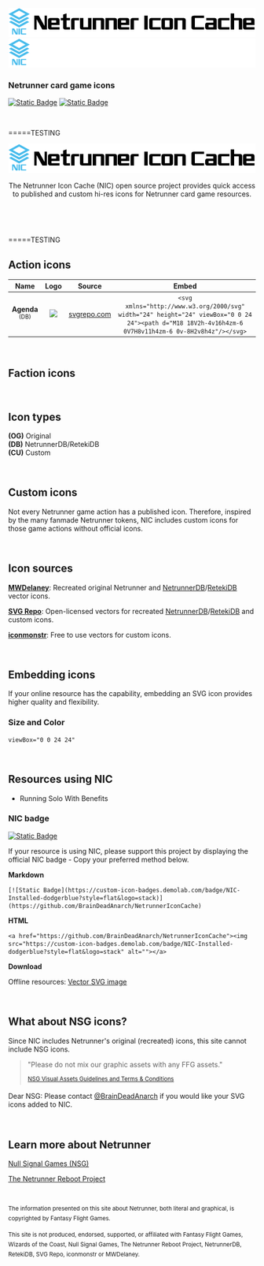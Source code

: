![](https://github.com/BrainDeadAnarch/NetrunnerIconCache/blob/main/assets/nic-light.png#gh-light-mode-only)
![](https://github.com/BrainDeadAnarch/NetrunnerIconCache/blob/main/assets/nic-dark.png#gh-dark-mode-only)

### Netrunner card game icons

[![Static Badge](https://img.shields.io/badge/Suggest-Icon-forestgreen?style=flat)](https://github.com/BrainDeadAnarch/NetrunnerIconCache/discussions) [![Static Badge](https://img.shields.io/badge/Add-Resource-navy?style=flat)](https://github.com/BrainDeadAnarch/NetrunnerIconCache/discussions) 
<p><br></p>

=====TESTING

<p align="center">
    <picture>
      <source media="(prefers-color-scheme: dark)" srcset="https://github.com/BrainDeadAnarch/NetrunnerIconCache/blob/main/assets/nic-dark.png">
      <source media="(prefers-color-scheme: light)" srcset="https://github.com/BrainDeadAnarch/NetrunnerIconCache/blob/main/assets/nic-light.png">
      <img alt="" src="https://github.com/BrainDeadAnarch/NetrunnerIconCache/blob/main/assets/nic-light.png" style="max-width: 100%;">
    </picture>
</p>

<p align="center">
The Netrunner Icon Cache (NIC) open source project provides quick access to published and custom hi-res icons for Netrunner card game resources.
</p>

<p align="center">
<a href="https://github.com/BrainDeadAnarch/NetrunnerIconCache/discussions"><img src="https://img.shields.io/badge/Suggest-Icon- forestgreen?style=flat" alt=""></a>
<a href="https://github.com/BrainDeadAnarch/NetrunnerIconCache/discussions"><img src="https://img.shields.io/badge/Add-Resource-darkviolet?style=flat" alt=""></a>
<a href="https://github.com/BrainDeadAnarch/NetrunnerIconCache"><img src="https://custom-icon-badges.demolab.com/badge/NIC-Installed-dodgerblue?style=flat&logo=stack" alt=""></a>
</p>
<p><br></p>
=====TESTING

## Action icons

**Name**|**Logo**|**Source**|**Embed**
:-----:|:-----:|:-----:|:-----:
**Agenda** <sup>(DB)</sup>|<img src="https://www.svgrepo.com/show/447285/chart-bar.svg" width="24">     |[svgrepo.com](https://www.svgrepo.com/svg/447285/chart-bar) |```<svg xmlns="http://www.w3.org/2000/svg" width="24" height="24" viewBox="0 0 24 24"><path d="M18 18V2h-4v16h4zm-6 0V7H8v11h4zm-6 0v-8H2v8h4z"/></svg>```

<p><br></p>

## Faction icons

<p><br></p>

## Icon types

**(OG)** Original  
**(DB)** NetrunnerDB/RetekiDB  
**(CU)** Custom

<p><br></p>

## Custom icons

Not every Netrunner game action has a published icon. Therefore, inspired by the many fanmade Netrunner tokens, NIC includes custom icons for those game actions without official icons.

<p><br></p>

## Icon sources

[**MWDelaney**](https://github.com/MWDelaney/Netrunner-Icon-Font): Recreated original Netrunner and [NetrunnerDB](https://netrunnerdb.com)/[RetekiDB](https://nrdb.reteki.fun) vector icons.

[**SVG Repo**](https://www.svgrepo.com): Open-licensed vectors for recreated [NetrunnerDB](https://netrunnerdb.com)/[RetekiDB](https://nrdb.reteki.fun) and custom icons.

[**iconmonstr**](https://iconmonstr.com): Free to use vectors for custom icons.

<p><br></p>

## Embedding icons

If your online resource has the capability, embedding an SVG icon provides higher quality and flexibility.

### Size and Color

```
viewBox="0 0 24 24"
```

<p><br></p>

## Resources using NIC

- Running Solo With Benefits  

### NIC badge

[![Static Badge](https://custom-icon-badges.demolab.com/badge/NIC-Installed-dodgerblue?style=flat&logo=stack)](https://github.com/BrainDeadAnarch/NetrunnerIconCache)

If your resource is using NIC, please support this project by displaying the official NIC badge - Copy your preferred method below.

**Markdown**  
```
[![Static Badge](https://custom-icon-badges.demolab.com/badge/NIC-Installed-dodgerblue?style=flat&logo=stack)](https://github.com/BrainDeadAnarch/NetrunnerIconCache)
```

**HTML**
```
<a href="https://github.com/BrainDeadAnarch/NetrunnerIconCache"><img src="https://custom-icon-badges.demolab.com/badge/NIC-Installed-dodgerblue?style=flat&logo=stack" alt=""></a>
```

**Download**

Offline resources: [Vector SVG image](https://custom-icon-badges.demolab.com/badge/NIC-Installed-dodgerblue?style=flat&logo=stack.svg)

<p><br></p>

## What about NSG icons?

Since NIC includes Netrunner's original (recreated) icons, this site cannot include NSG icons.

> "Please do not mix our graphic assets with any FFG assets."
>
> <sup>[NSG Visual Assets Guidelines and Terms & Conditions](https://nullsignal.games/about/nsg-visual-assets)</sup>

Dear NSG: Please contact [@BrainDeadAnarch](https://www.reddit.com/u/BrainDeadAnarch) if you would like your SVG icons added to NIC.

<p><br></p>

## Learn more about Netrunner

[Null Signal Games (NSG)](https://nullsignal.games)

[The Netrunner Reboot Project](https://sites.google.com/view/netrunner-reboot-project)

<p><br></p>

<sup>The information presented on this site about Netrunner, both literal and graphical, is copyrighted by Fantasy Flight Games.</sup>

<sup>This site is not produced, endorsed, supported, or affiliated with Fantasy Flight Games, Wizards of the Coast, Null Signal Games, The Netrunner Reboot Project, NetrunnerDB, RetekiDB, SVG Repo, iconmonstr or MWDelaney.</sup>